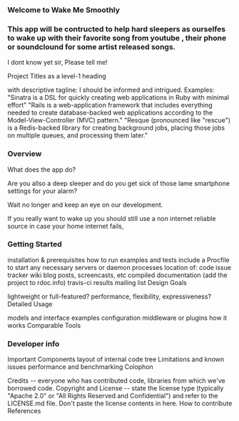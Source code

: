 <h3>Welcome to Wake Me Smoothly</h3>

<h3>This app will be contructed to help hard sleepers as ourselfes to wake up with their favorite song from youtube , their phone or soundclound for some artist released songs.</h3>

<p>I dont know yet sir, Please tell me!</p>

Project Titles as a level-1 heading

with descriptive tagline: I should be informed and intrigued. Examples:
"Sinatra is a DSL for quickly creating web applications in Ruby with minimal effort"
"Rails is a web-application framework that includes everything needed to create database-backed web applications according to the Model-View-Controller (MVC) pattern."
"Resque (pronounced like "rescue") is a Redis-backed library for creating background jobs, placing those jobs on multiple queues, and processing them later."

<h3>Overview</h3>
<p>What does the app do?</p>

<p>Are you allso a deep sleeper and do you get sick of those lame smartphone settings for your alarm? 

Wait no longer and keep an eye on our development.

If you really want to wake up you should still use a non internet reliable source in case your home internet fails, </p>


<h3>Getting Started</h3>

installation & prerequisites
how to run examples and tests
include a Procfile to start any necessary servers or daemon processes
location of:
code
issue tracker
wiki
blog posts, screencasts, etc
compiled documentation (add the project to rdoc.info)
travis-ci results
mailing list
Design Goals

lightweight or full-featured?
performance, flexibility, expressiveness?
Detailed Usage

models and interface
examples
configuration
middleware or plugins
how it works
Comparable Tools

<h3>Developer info</h3>

Important Components
layout of internal code tree
Limitations and known issues
performance and benchmarking
Colophon

Credits -- everyone who has contributed code, libraries from which we've borrowed code.
Copyright and License -- state the license type (typically "Apache 2.0" or "All Rights Reserved and Confidential") and refer to the LICENSE.md file. Don't paste the license contents in here.
How to contribute
References